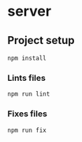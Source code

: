 # server

## Project setup
```
npm install
```

### Lints files
```
npm run lint
```

### Fixes files
```
npm run fix
```